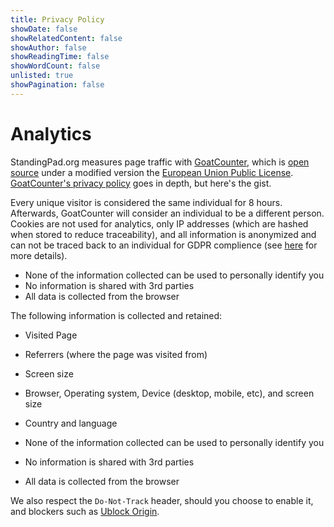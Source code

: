 ```yaml
---
title: Privacy Policy
showDate: false
showRelatedContent: false
showAuthor: false
showReadingTime: false
showWordCount: false
unlisted: true
showPagination: false
---
```


# Analytics
StandingPad.org measures page traffic with [GoatCounter](https://goatcounter.com), which is [open source](https://github.com/arp242/goatcounter) under a modified version the [European Union Public License](https://github.com/arp242/goatcounter/blob/master/LICENSE). [GoatCounter's privacy policy](https://www.goatcounter.com/help/privacy) goes in depth, but here's the gist.

Every unique visitor is considered the same individual for 8 hours. Afterwards, GoatCounter will consider an individual to be a different person. Cookies are not used for analytics, only IP addresses (which are hashed when stored to reduce traceability), and all information is anonymized and can not be traced back to an individual for GDPR complience (see [here](https://goatcounter.com/help/gdpr) for more details).

- None of the information collected can be used to personally identify you 
- No information is shared with 3rd parties 
- All data is collected from the browser

The following information is collected and retained:
- Visited Page
- Referrers (where the page was visited from)
- Screen size
- Browser, Operating system, Device (desktop, mobile, etc), and screen size
- Country and language

- None of the information collected can be used to personally identify you 
- No information is shared with 3rd parties 
- All data is collected from the browser

We also respect the `Do-Not-Track` header, should you choose to enable it, and blockers such as [Ublock Origin](https://github.com/gorhill/uBlock).
